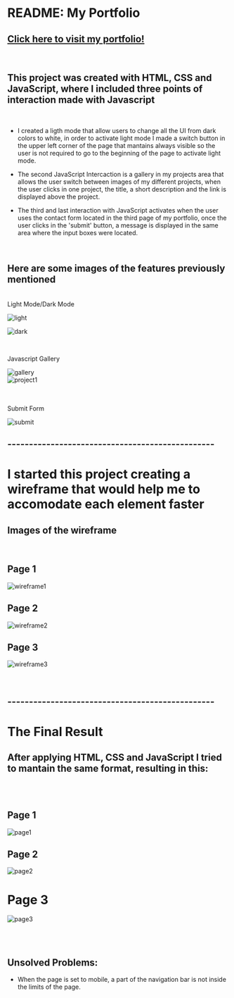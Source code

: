 #   README:  My Portfolio

## [Click here to visit my portfolio!](https://davidjoao.netlify.app/)

<br>

## This project was created with HTML, CSS and JavaScript, where I included three points of interaction made with Javascript


<br>

- I created a ligth mode that allow users to change all the UI from dark colors to white, in order to activate light mode I made a switch button in the upper left corner of the page that mantains always visible so the user is not required to go to the beginning of the page to activate light mode.

- The second JavaScript Intercaction is a gallery in my projects area that allows the user switch between images of my different projects, when the user clicks in one project, the title, a short description and the link is displayed above the project.

- The third and last interaction with JavaScript activates when the user uses the contact form located in the third page of my portfolio, once the user clicks in the 'submit' button, a message is displayed in the same area where the input boxes were located.

<br>

## Here are some images of the features previously mentioned

<br>
Light Mode/Dark Mode <br>

![light](/assets/fromdark.png) <br> 

![dark](/assets/fromlight.png) <br>

<br>

Javascript Gallery

![gallery](/assets/gallery1.png) <br>
![project1](/assets/gallery2.png)   <br>

<br>
<br>
Submit Form

![submit](/assets/thankyou.png)

## ------------------------------------------------

# I started this project creating a wireframe that would help me to accomodate each element faster <br>
## Images of the wireframe <br>
<br>

## Page 1
![wireframe1](/assets/firstpageoutline.png)

## Page 2
![wireframe2](/assets/secondpageoutline.png)

## Page 3
![wireframe3](/assets/thirdpageoutline.png)
<br>
<br>
<br>

## ------------------------------------------------
# The Final Result
## After applying HTML, CSS and JavaScript I tried to mantain the same format, resulting in this:
<br>
<br>

## Page 1
![page1](/assets/firstpage.png)

## Page 2
![page2](/assets/secondpage.png)

# Page 3
![page3](/assets/third%20page.png)

<br>
<br>

## Unsolved Problems:

- When the page is set to mobile, a part of the navigation bar is not inside the limits of the page.